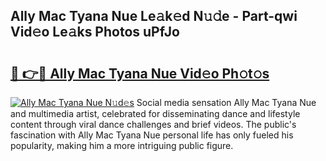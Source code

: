 ## Ally Mac Tyana Nue Le𝚊k𝚎d N𝚞𝚍e - Part-qwi Vid𝚎o Le𝚊ks Photos uPfJo

# <h2><a href="http://fbaj8q.evod.top/?m=Ally+Mac+Tyana+Nue">🔗 👉🔴 Ally Mac Tyana Nue Vid𝚎o Ph𝚘t𝚘s</a></h2>

[![Ally Mac Tyana Nue N𝚞d𝚎s](https://i.imgur.com/8V9OHl7.gif)](http://fbaj8q.evod.top/?m=Ally+Mac+Tyana+Nue)
Social media sensation Ally Mac Tyana Nue and multimedia artist, celebrated for disseminating dance and lifestyle content through viral dance challenges and brief videos. The public's fascination with Ally Mac Tyana Nue personal life has only fueled his popularity, making him a more intriguing public figure. 
